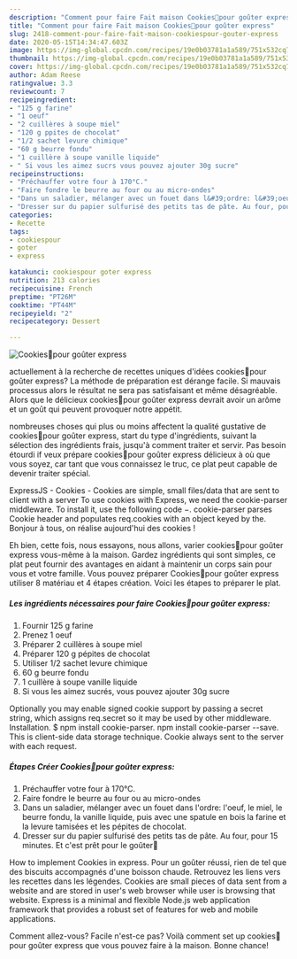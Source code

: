 ```yaml
---
description: "Comment pour faire Fait maison Cookies🍪pour goûter express"
title: "Comment pour faire Fait maison Cookies🍪pour goûter express"
slug: 2418-comment-pour-faire-fait-maison-cookiespour-gouter-express
date: 2020-05-15T14:34:47.603Z
image: https://img-global.cpcdn.com/recipes/19e0b03781a1a589/751x532cq70/cookies🍪pour-gouter-express-photo-principale-de-la-recette.jpg
thumbnail: https://img-global.cpcdn.com/recipes/19e0b03781a1a589/751x532cq70/cookies🍪pour-gouter-express-photo-principale-de-la-recette.jpg
cover: https://img-global.cpcdn.com/recipes/19e0b03781a1a589/751x532cq70/cookies🍪pour-gouter-express-photo-principale-de-la-recette.jpg
author: Adam Reese
ratingvalue: 3.3
reviewcount: 7
recipeingredient:
- "125 g farine"
- "1 oeuf"
- "2 cuillères à soupe miel"
- "120 g ppites de chocolat"
- "1/2 sachet levure chimique"
- "60 g beurre fondu"
- "1 cuillère à soupe vanille liquide"
- " Si vous les aimez sucrs vous pouvez ajouter 30g sucre"
recipeinstructions:
- "Préchauffer votre four à 170°C."
- "Faire fondre le beurre au four ou au micro-ondes"
- "Dans un saladier, mélanger avec un fouet dans l&#39;ordre: l&#39;oeuf, le miel, le beurre fondu, la vanille liquide, puis avec une spatule en bois la farine et la levure tamisées et les pépites de chocolat."
- "Dresser sur du papier sulfurisé des petits tas de pâte. Au four, pour 15 minutes. Et c&#39;est prêt pour le goûter🍪"
categories:
- Recette
tags:
- cookiespour
- goter
- express

katakunci: cookiespour goter express 
nutrition: 213 calories
recipecuisine: French
preptime: "PT26M"
cooktime: "PT44M"
recipeyield: "2"
recipecategory: Dessert

---
```



![Cookies🍪pour goûter express](https://img-global.cpcdn.com/recipes/19e0b03781a1a589/751x532cq70/cookies🍪pour-gouter-express-photo-principale-de-la-recette.jpg)

actuellement à la recherche de recettes uniques d'idées cookies🍪pour goûter express? La méthode de préparation est dérange facile. Si mauvais processus alors le résultat ne sera pas satisfaisant et même désagréable. Alors que le délicieux cookies🍪pour goûter express devrait avoir un arôme et un goût qui peuvent provoquer notre appétit.

nombreuses choses qui plus ou moins affectent la qualité gustative de cookies🍪pour goûter express, start du type d'ingrédients, suivant la sélection des ingrédients frais, jusqu'à comment traiter et servir. Pas besoin étourdi if veux prépare cookies🍪pour goûter express délicieux à où que vous soyez, car tant que vous connaissez le truc, ce plat peut capable de devenir traiter spécial.

ExpressJS - Cookies - Cookies are simple, small files/data that are sent to client with a server To use cookies with Express, we need the cookie-parser middleware. To install it, use the following code −. cookie-parser parses Cookie header and populates req.cookies with an object keyed by the. Bonjour à tous, on réalise aujourd&#39;hui des cookies !


Eh bien, cette fois, nous essayons, nous allons, varier cookies🍪pour goûter express vous-même à la maison. Gardez ingrédients qui sont simples, ce plat peut fournir des avantages en aidant à maintenir un corps sain pour vous et votre famille. Vous pouvez préparer Cookies🍪pour goûter express utiliser 8 matériau et 4 étapes création. Voici les étapes to préparer le plat.

<!--inarticleads1-->

##### Les ingrédients nécessaires pour faire Cookies🍪pour goûter express:

1. Fournir 125 g farine
1. Prenez 1 oeuf
1. Préparer 2 cuillères à soupe miel
1. Préparer 120 g pépites de chocolat
1. Utiliser 1/2 sachet levure chimique
1.  60 g beurre fondu
1.  1 cuillère à soupe vanille liquide
1.   Si vous les aimez sucrés, vous pouvez ajouter 30g sucre


Optionally you may enable signed cookie support by passing a secret string, which assigns req.secret so it may be used by other middleware. Installation. $ npm install cookie-parser. npm install cookie-parser --save. This is client-side data storage technique. Cookie always sent to the server with each request. 

<!--inarticleads2-->

##### Étapes Créer Cookies🍪pour goûter express:

1. Préchauffer votre four à 170°C.
1. Faire fondre le beurre au four ou au micro-ondes
1. Dans un saladier, mélanger avec un fouet dans l&#39;ordre: l&#39;oeuf, le miel, le beurre fondu, la vanille liquide, puis avec une spatule en bois la farine et la levure tamisées et les pépites de chocolat.
1. Dresser sur du papier sulfurisé des petits tas de pâte. Au four, pour 15 minutes. Et c&#39;est prêt pour le goûter🍪


How to implement Cookies in express. Pour un goûter réussi, rien de tel que des biscuits accompagnés d&#39;une boisson chaude. Retrouvez les liens vers les recettes dans les légendes. Cookies are small pieces of data sent from a website and are stored in user&#39;s web browser while user is browsing that website. Express is a minimal and flexible Node.js web application framework that provides a robust set of features for web and mobile applications. 


Comment allez-vous? Facile n'est-ce pas? Voilà comment set up cookies🍪pour goûter express que vous pouvez faire à la maison. Bonne chance!
